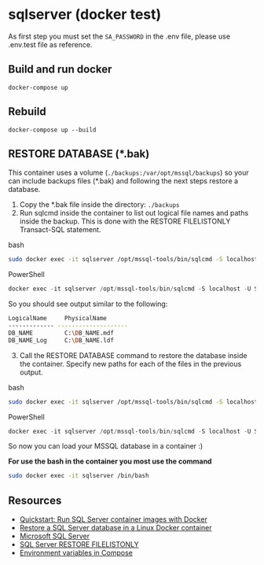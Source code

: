 # sqlserver (docker test)

As first step you must set the ```SA_PASSWORD``` in the .env file, please use .env.test file as reference.

## Build and run docker
```docker-compose up```

## Rebuild
```docker-compose up --build```

## RESTORE DATABASE (*.bak)

This container uses a volume (```./backups:/var/opt/mssql/backups```) so your can include backups files (*.bak) and following the next steps restore a database.

1. Copy the *.bak file inside the directory: ```./backups```
2. Run sqlcmd inside the container to list out logical file names and paths inside the backup. This is done with the RESTORE FILELISTONLY Transact-SQL statement.

bash
```bash
sudo docker exec -it sqlserver /opt/mssql-tools/bin/sqlcmd -S localhost -U SA -P '<ENV.DB_PASSWORD>' -Q 'RESTORE FILELISTONLY FROM DISK = "/var/opt/mssql/backups/<BACKUP_FILE>.bak"' | tr -s ' ' | cut -d ' ' -f 1-2
```
PowerShell
```PowerShell
docker exec -it sqlserver /opt/mssql-tools/bin/sqlcmd -S localhost -U SA -P "<ENV.DB_PASSWORD>" -Q "RESTORE FILELISTONLY FROM DISK = '/var/opt/mssql/backups/<BACKUP_FILE>.bak'"
````
So you should see output similar to the following:

```bash
LogicalName     PhysicalName
------------- --------------------
DB_NAME         C:\DB_NAME.mdf
DB_NAME_Log     C:\DB_NAME.ldf
````

3. Call the RESTORE DATABASE command to restore the database inside the container. Specify new paths for each of the files in the previous output.

bash
```bash
sudo docker exec -it sqlserver /opt/mssql-tools/bin/sqlcmd -S localhost -U SA -P '<ENV.DB_PASSWORD>' -Q 'RESTORE DATABASE DB_NAME FROM DISK = "/var/opt/mssql/backup/<BACKUP_FILE>.bak" WITH MOVE "DB_NAME" TO "/var/opt/mssql/data/DB_NAME.mdf", MOVE "DB_NAME_Log" TO "/var/opt/mssql/data/DB_NAME.ldf"'
```

PowerShell
```PowerShell
docker exec -it sqlserver /opt/mssql-tools/bin/sqlcmd -S localhost -U SA -P "<ENV.DB_PASSWORD>" -Q 'RESTORE DATABASE DB_NAME FROM DISK = "/var/opt/mssql/backup/<BACKUP_FILE>.bak" WITH MOVE "DB_NAME" TO "/var/opt/mssql/data/DB_NAME.mdf", MOVE "DB_NAME_Log" TO "/var/opt/mssql/data/DB_NAME.ldf"'
```

So now you can load your MSSQL database in a container :)

**For use the bash in the container you most use the command**

```bash
sudo docker exec -it sqlserver /bin/bash  
```

## Resources
* [Quickstart: Run SQL Server container images with Docker](https://docs.microsoft.com/en-us/sql/linux/quickstart-install-connect-docker?view=sql-server-2017&pivots=cs1-bash)
* [Restore a SQL Server database in a Linux Docker container](https://docs.microsoft.com/en-us/sql/linux/tutorial-restore-backup-in-sql-server-container?view=sql-server-2017)
* [Microsoft SQL Server](https://hub.docker.com/_/microsoft-mssql-server)
* [SQL Server RESTORE FILELISTONLY](https://www.mssqltips.com/sqlservertutorial/109/sql-server-restore-filelistonly/)
* [Environment variables in Compose](https://docs.docker.com/compose/environment-variables/)